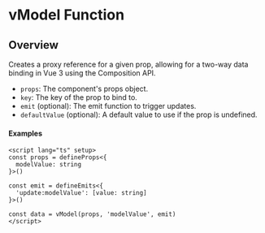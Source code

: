# vModel Function

## Overview

Creates a proxy reference for a given prop, allowing for a two-way data binding in Vue 3 using the Composition API.

- `props`: The component's props object.
- `key`: The key of the prop to bind to.
- `emit` (optional): The emit function to trigger updates.
- `defaultValue` (optional): A default value to use if the prop is undefined.

#### Examples

```vue
<script lang="ts" setup>
const props = defineProps<{
  modelValue: string
}>()

const emit = defineEmits<{
  'update:modelValue': [value: string]
}>()

const data = vModel(props, 'modelValue', emit)
</script>
```
